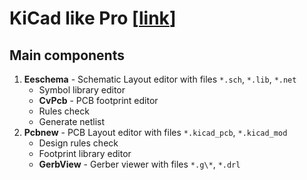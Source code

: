 # KiCad like Pro [[link](https://www.udemy.com/kicad-pro/)]

## Main components

1. **Eeschema** - Schematic Layout editor with files `*.sch`, `*.lib`, `*.net`
    - Symbol library editor
    - **CvPcb** - PCB footprint editor
    - Rules check
    - Generate netlist
1. **Pcbnew** - PCB Layout editor with files `*.kicad_pcb`, `*.kicad_mod`
    - Design rules check
    - Footprint library editor
    - **GerbView** - Gerber viewer with files `*.g\*`, `*.drl`

